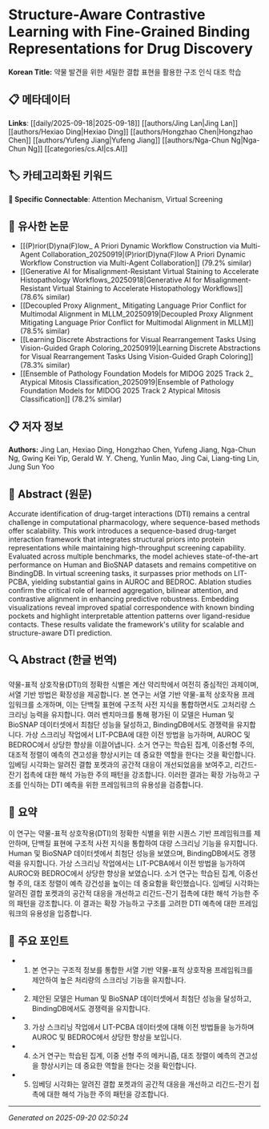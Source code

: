 # Structure-Aware Contrastive Learning with Fine-Grained Binding Representations for Drug Discovery

**Korean Title:** 약물 발견을 위한 세밀한 결합 표현을 활용한 구조 인식 대조 학습

## 📋 메타데이터

**Links**: [[daily/2025-09-18|2025-09-18]] [[authors/Jing Lan|Jing Lan]] [[authors/Hexiao Ding|Hexiao Ding]] [[authors/Hongzhao Chen|Hongzhao Chen]] [[authors/Yufeng Jiang|Yufeng Jiang]] [[authors/Nga-Chun Ng|Nga-Chun Ng]] [[categories/cs.AI|cs.AI]]

## 🏷️ 카테고리화된 키워드
**🔗 Specific Connectable**: Attention Mechanism, Virtual Screening

## 🔗 유사한 논문
- [[(P)rior(D)yna(F)low_ A Priori Dynamic Workflow Construction via Multi-Agent Collaboration_20250919|(P)rior(D)yna(F)low A Priori Dynamic Workflow Construction via Multi-Agent Collaboration]] (79.2% similar)
- [[Generative AI for Misalignment-Resistant Virtual Staining to Accelerate Histopathology Workflows_20250918|Generative AI for Misalignment-Resistant Virtual Staining to Accelerate Histopathology Workflows]] (78.6% similar)
- [[Decoupled Proxy Alignment_ Mitigating Language Prior Conflict for Multimodal Alignment in MLLM_20250919|Decoupled Proxy Alignment Mitigating Language Prior Conflict for Multimodal Alignment in MLLM]] (78.5% similar)
- [[Learning Discrete Abstractions for Visual Rearrangement Tasks Using Vision-Guided Graph Coloring_20250919|Learning Discrete Abstractions for Visual Rearrangement Tasks Using Vision-Guided Graph Coloring]] (78.3% similar)
- [[Ensemble of Pathology Foundation Models for MIDOG 2025 Track 2_ Atypical Mitosis Classification_20250919|Ensemble of Pathology Foundation Models for MIDOG 2025 Track 2 Atypical Mitosis Classification]] (78.2% similar)

## 📋 저자 정보

**Authors:** Jing Lan, Hexiao Ding, Hongzhao Chen, Yufeng Jiang, Nga-Chun Ng, Gwing Kei Yip, Gerald W. Y. Cheng, Yunlin Mao, Jing Cai, Liang-ting Lin, Jung Sun Yoo

## 📄 Abstract (원문)

Accurate identification of drug-target interactions (DTI) remains a central
challenge in computational pharmacology, where sequence-based methods offer
scalability. This work introduces a sequence-based drug-target interaction
framework that integrates structural priors into protein representations while
maintaining high-throughput screening capability. Evaluated across multiple
benchmarks, the model achieves state-of-the-art performance on Human and
BioSNAP datasets and remains competitive on BindingDB. In virtual screening
tasks, it surpasses prior methods on LIT-PCBA, yielding substantial gains in
AUROC and BEDROC. Ablation studies confirm the critical role of learned
aggregation, bilinear attention, and contrastive alignment in enhancing
predictive robustness. Embedding visualizations reveal improved spatial
correspondence with known binding pockets and highlight interpretable attention
patterns over ligand-residue contacts. These results validate the framework's
utility for scalable and structure-aware DTI prediction.

## 🔍 Abstract (한글 번역)

약물-표적 상호작용(DTI)의 정확한 식별은 계산 약리학에서 여전히 중심적인 과제이며, 서열 기반 방법은 확장성을 제공합니다. 본 연구는 서열 기반 약물-표적 상호작용 프레임워크를 소개하며, 이는 단백질 표현에 구조적 사전 지식을 통합하면서도 고처리량 스크리닝 능력을 유지합니다. 여러 벤치마크를 통해 평가된 이 모델은 Human 및 BioSNAP 데이터셋에서 최첨단 성능을 달성하고, BindingDB에서도 경쟁력을 유지합니다. 가상 스크리닝 작업에서 LIT-PCBA에 대한 이전 방법을 능가하며, AUROC 및 BEDROC에서 상당한 향상을 이끌어냅니다. 소거 연구는 학습된 집계, 이중선형 주의, 대조적 정렬이 예측의 견고성을 향상시키는 데 중요한 역할을 한다는 것을 확인합니다. 임베딩 시각화는 알려진 결합 포켓과의 공간적 대응이 개선되었음을 보여주고, 리간드-잔기 접촉에 대한 해석 가능한 주의 패턴을 강조합니다. 이러한 결과는 확장 가능하고 구조를 인식하는 DTI 예측을 위한 프레임워크의 유용성을 검증합니다.

## 📝 요약

이 연구는 약물-표적 상호작용(DTI)의 정확한 식별을 위한 시퀀스 기반 프레임워크를 제안하며, 단백질 표현에 구조적 사전 지식을 통합하여 대량 스크리닝 기능을 유지합니다. Human 및 BioSNAP 데이터셋에서 최첨단 성능을 보였으며, BindingDB에서도 경쟁력을 유지합니다. 가상 스크리닝 작업에서는 LIT-PCBA에서 이전 방법을 능가하여 AUROC와 BEDROC에서 상당한 향상을 보였습니다. 소거 연구는 학습된 집계, 이중선형 주의, 대조 정렬이 예측 강건성을 높이는 데 중요함을 확인했습니다. 임베딩 시각화는 알려진 결합 포켓과의 공간적 대응을 개선하고 리간드-잔기 접촉에 대한 해석 가능한 주의 패턴을 강조합니다. 이 결과는 확장 가능하고 구조를 고려한 DTI 예측에 대한 프레임워크의 유용성을 입증합니다.

## 🎯 주요 포인트

- 1. 본 연구는 구조적 정보를 통합한 서열 기반 약물-표적 상호작용 프레임워크를 제안하여 높은 처리량의 스크리닝 기능을 유지합니다.

- 2. 제안된 모델은 Human 및 BioSNAP 데이터셋에서 최첨단 성능을 달성하고, BindingDB에서도 경쟁력을 유지합니다.

- 3. 가상 스크리닝 작업에서 LIT-PCBA 데이터셋에 대해 이전 방법들을 능가하며 AUROC 및 BEDROC에서 상당한 향상을 보입니다.

- 4. 소거 연구는 학습된 집계, 이중 선형 주의 메커니즘, 대조 정렬이 예측의 견고성을 향상시키는 데 중요한 역할을 한다는 것을 확인합니다.

- 5. 임베딩 시각화는 알려진 결합 포켓과의 공간적 대응을 개선하고 리간드-잔기 접촉에 대한 해석 가능한 주의 패턴을 강조합니다.

---

*Generated on 2025-09-20 02:50:24*